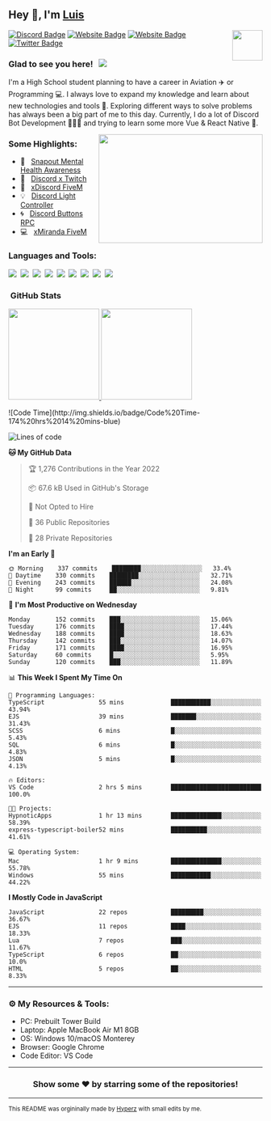 ## Hey 👋, I'm [Luis](https://hypnoticsiege.net/) 

<img align="right" height="60" width="60" alt="" src="https://hypnoticsiege.net/images/uploads/logo.png" />

[![Discord Badge](https://img.shields.io/badge/-Discord-000000?style=flat-square&logo=Discord&logoColor=white)](https://hypnoticsiege.net/discord)
[![Website Badge](https://img.shields.io/badge/Snowside-000000?style=flat-square&logo=snowpack&logoColor=blue)](https://hypnoticsiege.net/snowside)
[![Website Badge](https://img.shields.io/badge/Website-000000?style=flat-square&logo=google-chrome&logoColor=white)](https://hypnoticsiege.net/)
[![Twitter Badge](https://img.shields.io/badge/-Twitter-000000?style=flat-square&logo=Twitter&logoColor=blue)](https://twitter.com/hypnoticsiege)

### Glad to see you here! &nbsp; ![](https://komarev.com/ghpvc/?username=HypnoticSiege&label=Views&color=blue&style=plastic) 

I'm a High School student planning to have a career in Aviation ✈️ or Programming 💻. I always love to expand my knowledge and learn about new technologies and tools 🔨.  Exploring different ways to solve problems has always been a big part of me to this day. Currently, I do a lot of Discord Bot Development 👨🏻‍💻 and trying to learn some more Vue & React Native 👀.

<img align="right" height="215" width="325" alt="" src="https://cdn.dribbble.com/users/416610/screenshots/4801105/coding_desk_flat_vector_ui_ux_design_illustration_motion_animation_gif2.gif" />


### Some Highlights:

- 📌 &nbsp; [Snapout Mental Health Awareness](https://snapout.nl/)
- 🚀 &nbsp; [Discord x Twitch](https://github.com/HypnoticSiege/Discord-x-Twitch)
- 🏫 &nbsp; [xDiscord FiveM](https://github.com/HypnoticSiege/xDiscord)
- 💡 &nbsp; [Discord Light Controller](https://github.com/HypnoticSiege/discord-light-controller)
- 🌀 &nbsp; [Discord Buttons RPC](https://github.com/HypnoticSiege/Discord-Buttons-RPC)
- 💻 &nbsp; [xMiranda FiveM](https://github.com/HypnoticSiege/xMiranda)

### Languages and Tools:

![](https://img.shields.io/badge/JavaScript-000000?style=for-the-badge&logo=javascript&logoColor=yellow)&nbsp;
![](https://img.shields.io/badge/Node.js-000000?style=for-the-badge&logo=node.js&logoColor=green)&nbsp;
![](https://img.shields.io/badge/HTML5-000000?style=for-the-badge&logo=html5&logoColor=orange)&nbsp;
![](https://img.shields.io/badge/CSS3-000000?style=for-the-badge&logo=css3&logoColor=blue)&nbsp;
![](https://img.shields.io/badge/Typescript-000000?style=for-the-badge&logo=typescript&logoColor=blue)&nbsp;
![](https://img.shields.io/badge/Windows-000000?style=for-the-badge&logo=windows&logoColor=blue)&nbsp;
![](https://img.shields.io/badge/Linux-000000?style=for-the-badge&logo=linux&logoColor=orange)&nbsp;
![](https://img.shields.io/badge/Discord-000000?style=for-the-badge&logo=discord&logoColor=white)&nbsp;
![](https://img.shields.io/badge/GitHub-000000?style=for-the-badge&logo=github&logoColor=white)&nbsp;

### &nbsp;GitHub Stats

<p align="left">
<a href="https://github.com/HypnoticSiege">
  <img height="180em" src="https://github-readme-stats-eight-theta.vercel.app/api?username=HypnoticSiege&show_icons=true&theme=react&include_all_commits=true&count_private=true"/>
  <img height="180em" src="https://github-readme-stats-eight-theta.vercel.app/api/top-langs/?username=HypnoticSiege&layout=compact&langs_count=8&theme=react"/>
  </a>
</p>
<!--START_SECTION:waka-->
![Code Time](http://img.shields.io/badge/Code%20Time-174%20hrs%2014%20mins-blue)

![Lines of code](https://img.shields.io/badge/From%20Hello%20World%20I%27ve%20Written-203%20Thousand%20lines%20of%20code-blue)

**🐱 My GitHub Data** 

> 🏆 1,276 Contributions in the Year 2022
 > 
> 📦 67.6 kB Used in GitHub's Storage 
 > 
> 🚫 Not Opted to Hire
 > 
> 📜 36 Public Repositories 
 > 
> 🔑 28 Private Repositories  
 > 
**I'm an Early 🐤** 

```text
🌞 Morning    337 commits    ████████░░░░░░░░░░░░░░░░░   33.4% 
🌆 Daytime    330 commits    ████████░░░░░░░░░░░░░░░░░   32.71% 
🌃 Evening    243 commits    ██████░░░░░░░░░░░░░░░░░░░   24.08% 
🌙 Night      99 commits     ██░░░░░░░░░░░░░░░░░░░░░░░   9.81%

```
📅 **I'm Most Productive on Wednesday** 

```text
Monday       152 commits    ███░░░░░░░░░░░░░░░░░░░░░░   15.06% 
Tuesday      176 commits    ████░░░░░░░░░░░░░░░░░░░░░   17.44% 
Wednesday    188 commits    ████░░░░░░░░░░░░░░░░░░░░░   18.63% 
Thursday     142 commits    ███░░░░░░░░░░░░░░░░░░░░░░   14.07% 
Friday       171 commits    ████░░░░░░░░░░░░░░░░░░░░░   16.95% 
Saturday     60 commits     █░░░░░░░░░░░░░░░░░░░░░░░░   5.95% 
Sunday       120 commits    ███░░░░░░░░░░░░░░░░░░░░░░   11.89%

```


📊 **This Week I Spent My Time On** 

```text
💬 Programming Languages: 
TypeScript               55 mins             ███████████░░░░░░░░░░░░░░   43.94% 
EJS                      39 mins             ███████░░░░░░░░░░░░░░░░░░   31.43% 
SCSS                     6 mins              █░░░░░░░░░░░░░░░░░░░░░░░░   5.43% 
SQL                      6 mins              █░░░░░░░░░░░░░░░░░░░░░░░░   4.83% 
JSON                     5 mins              █░░░░░░░░░░░░░░░░░░░░░░░░   4.13%

🔥 Editors: 
VS Code                  2 hrs 5 mins        █████████████████████████   100.0%

🐱‍💻 Projects: 
HypnoticApps             1 hr 13 mins        ██████████████░░░░░░░░░░░   58.39% 
express-typescript-boiler52 mins             ██████████░░░░░░░░░░░░░░░   41.61%

💻 Operating System: 
Mac                      1 hr 9 mins         ██████████████░░░░░░░░░░░   55.78% 
Windows                  55 mins             ███████████░░░░░░░░░░░░░░   44.22%

```

**I Mostly Code in JavaScript** 

```text
JavaScript               22 repos            █████████░░░░░░░░░░░░░░░░   36.67% 
EJS                      11 repos            ████░░░░░░░░░░░░░░░░░░░░░   18.33% 
Lua                      7 repos             ███░░░░░░░░░░░░░░░░░░░░░░   11.67% 
TypeScript               6 repos             ██░░░░░░░░░░░░░░░░░░░░░░░   10.0% 
HTML                     5 repos             ██░░░░░░░░░░░░░░░░░░░░░░░   8.33%

```



<!--END_SECTION:waka-->

---

### ⚙️ My Resources & Tools:

- PC: Prebuilt Tower Build
- Laptop: Apple MacBook Air M1 8GB
- OS: Windows 10/macOS Monterey
- Browser: Google Chrome
- Code Editor: VS Code

---

<h3 align=center>Show some ❤️ by starring some of the repositories!</h3>

---
<small>This README was orgininally made by <a href="https://hyperz.net/">Hyperz</a> with small edits by me.</small>
